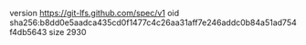 version https://git-lfs.github.com/spec/v1
oid sha256:b8dd0e5aadca435cd0f1477c4c26aa31aff7e246addc0b84a51ad754f4db5643
size 2930
